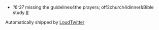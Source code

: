 <html><body><ul class="loudtwitter"><li><em>16:37</em> missing the guidelines4the prayers; off2church4dinner&amp;Bible study <a href="http://twitter.com/merrill517/statuses/1177849703">#</a></li></ul>Automatically shipped by <a href="http://www.loudtwitter.com">LoudTwitter</a></body></html>